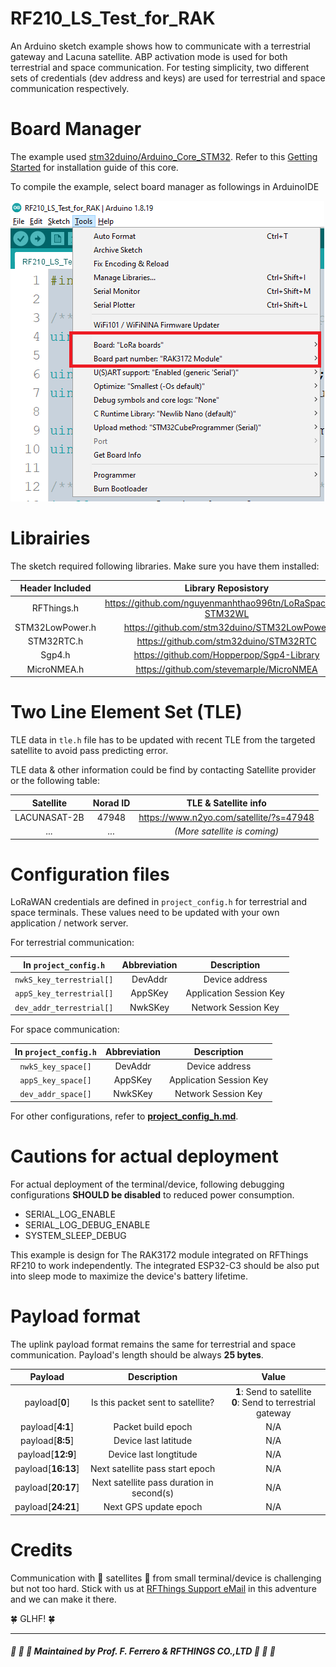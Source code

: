 # RF210_LS_Test_for_RAK

An Arduino sketch example shows how to communicate with a terrestrial gateway and Lacuna satellite.
ABP activation mode is used for both terrestrial and space communication.
For testing simplicity, two different sets of credentials (dev address and keys) are used for terrestrial and space communication respectively.

# Board Manager

The example used [stm32duino/Arduino_Core_STM32](https://github.com/stm32duino/Arduino_Core_STM32). Refer to this [Getting Started](https://github.com/stm32duino/Arduino_Core_STM32#getting-started) for installation guide of this core.

To compile the example, select board manager as followings in ArduinoIDE

![board_manager.png](docs/board_manager.png)

# Librairies

The sketch required following libraries. Make sure you have them installed:

| **Header Included** |                   **Library Reposistory**                   |
|:-------------------:|:-----------------------------------------------------------:|
| RFThings.h          | https://github.com/nguyenmanhthao996tn/LoRaSpaceLib-STM32WL |
| STM32LowPower.h     | https://github.com/stm32duino/STM32LowPower                 |
| STM32RTC.h          | https://github.com/stm32duino/STM32RTC                      |
| Sgp4.h              | https://github.com/Hopperpop/Sgp4-Library                   |
| MicroNMEA.h         | https://github.com/stevemarple/MicroNMEA                    | 

# Two Line Element Set (TLE)

TLE data in ```tle.h``` file has to be updated with recent TLE from the targeted satellite to avoid pass predicting error.

TLE data & other information could be find by contacting Satellite provider or the following table:

| **Satellite** | **Norad ID** |                 **TLE & Satellite info**                 |
|:-------------:|:------------:|:---------------------------------------:|
|  LACUNASAT-2B |     47948    | https://www.n2yo.com/satellite/?s=47948 |
|     _..._     |     _..._    |       _(More satellite is coming)_      |

# Configuration files

LoRaWAN credentials are defined in ```project_config.h``` for terrestrial and space terminals. These values need to be updated with your own application / network server.

For terrestrial communication:

|    **In ```project_config.h```**    | **Abbreviation** |     **Description**     |
|:-----------------------------------:|:----------------:|:-----------------------:|
|     ```nwkS_key_terrestrial[]```    |      DevAddr     |      Device address     |
|     ```appS_key_terrestrial[]```    |      AppSKey     | Application Session Key |
|     ```dev_addr_terrestrial[]```    |      NwkSKey     |   Network Session Key   |

For space communication:

| **In ```project_config.h```** | **Abbreviation** |     **Description**     |
|:-----------------------------:|:----------------:|:-----------------------:|
|     ```nwkS_key_space[]```    |      DevAddr     |      Device address     |
|     ```appS_key_space[]```    |      AppSKey     | Application Session Key |
|     ```dev_addr_space[]```    |      NwkSKey     |   Network Session Key   |

For other configurations, refer to [**project_config_h.md**](./project_config_h.md).

# Cautions for actual deployment

For actual deployment of the terminal/device, following debugging configurations **SHOULD be disabled** to reduced power consumption.

- SERIAL_LOG_ENABLE
- SERIAL_LOG_DEBUG_ENABLE
- SYSTEM_SLEEP_DEBUG

This example is design for The RAK3172 module integrated on RFThings RF210 to work independently. The integrated ESP32-C3 should be also put into sleep mode to maximize the device's battery lifetime.

# Payload format

The uplink payload format remains the same for terrestrial and space communication. Payload's length should be always **25 bytes**.

|   **Payload**  |              **Description**              |                      **Value**                      |
|:--------------:|:-----------------------------------------:|:---------------------------------------------------:|
| payload[**0**]     | Is this packet sent to satellite?         | **1**: Send to satellite<br />**0**: Send to terrestrial gateway |
| payload[**4:1**]   | Packet build epoch                        | N/A                                                 |
| payload[**8:5**]   | Device last latitude                      | N/A                                                 |
| payload[**12:9**]  | Device last longtitude                    | N/A                                                 |
| payload[**16:13**] | Next satellite pass start epoch           | N/A                                                 |
| payload[**20:17**] | Next satellite pass duration in second(s) | N/A                                                 |
| payload[**24:21**] | Next GPS update epoch                     | N/A                                                 |

# Credits

Communication with :satellite: satellites :satellite: from small terminal/device is challenging but not too hard. Stick with us at [RFThings Support eMail](mailto:support@rfthings.com.vn?subject=Question%20of%20RF210_LS_Test_for_RAK) in this adventure and we can make it there.

🍀 GLHF! 🍀

---

##### :satellite: :space_invader: :beer: Maintained by Prof. F. Ferrero & RFTHINGS CO.,LTD :satellite: :space_invader: :beer:
